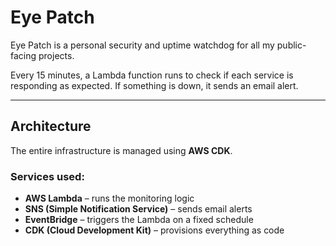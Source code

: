 # Eye Patch

Eye Patch is a personal security and uptime watchdog for all my public-facing projects.

Every 15 minutes, a Lambda function runs to check if each service is responding as expected. If something is down, it sends an email alert.

---

## Architecture

The entire infrastructure is managed using **AWS CDK**.

### Services used:

- **AWS Lambda** – runs the monitoring logic
- **SNS (Simple Notification Service)** – sends email alerts
- **EventBridge** – triggers the Lambda on a fixed schedule
- **CDK (Cloud Development Kit)** – provisions everything as code
